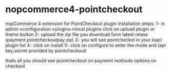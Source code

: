 # nopcommerce4-pointcheckout
nopCommerce 4 extension for PointCheckout
plugin installation steps:
1- in admin->configuration->plugins->local plugins click on upload plugin or theme button
2- upload the zip file you download form latest relase (payment.pointcheckoutpay.zip)
3- you will see pointcheckot in your loacl plugin list 
4- click on install
5- click on configure to enter the mode and (api key,secret provided by pointcheckout)

thats all you should see pointcheckout on payment mothods  options on checkout 
